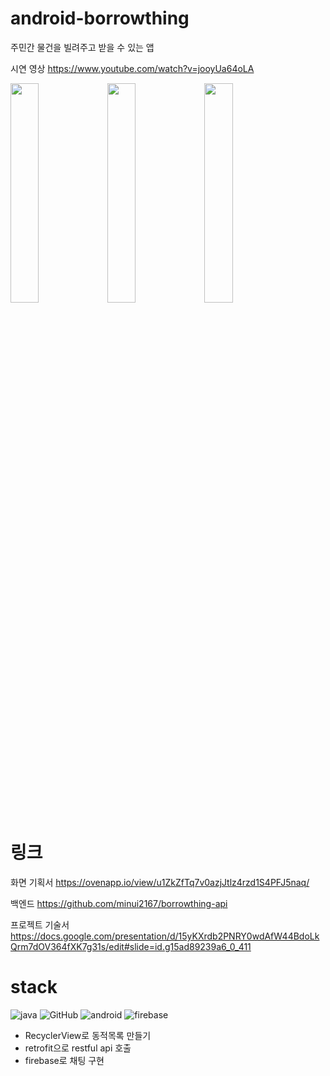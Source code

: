 # android-borrowthing

주민간 물건을 빌려주고 받을 수 있는 앱

시연 영상 https://www.youtube.com/watch?v=jooyUa64oLA
<div>
  <img src = "https://user-images.githubusercontent.com/105832345/190528265-b8397110-7f23-4e0d-a63a-1ce960ca1ddc.png" width="30%" height="30%"> 
  <img src = "https://user-images.githubusercontent.com/105832345/190528351-33f9062e-f76c-4a8f-a257-f104154f524f.png" width="30%" height="30%"> 
  <img src = "https://user-images.githubusercontent.com/105832345/190528456-96c8c630-8985-460a-b1e7-64269aa18d38.png" width="30%" height="30%"> 
</div>

# 링크
화면 기획서 https://ovenapp.io/view/u1ZkZfTq7v0azjJtlz4rzd1S4PFJ5naq/

백엔드 https://github.com/minui2167/borrowthing-api

프로젝트 기술서 https://docs.google.com/presentation/d/15yKXrdb2PNRY0wdAfW44BdoLkQrm7dOV364fXK7g31s/edit#slide=id.g15ad89239a6_0_411

# stack
![java](https://img.shields.io/badge/java-3670A0?style=for-the-badge&logo=java&logoColor=ffdd54)
![GitHub](https://img.shields.io/badge/github-%23121011.svg?style=for-the-badge&logo=github&logoColor=white)
![android](https://img.shields.io/badge/android-3DDC84.svg?style=for-the-badge&logo=android&logoColor=white)
![firebase](https://img.shields.io/badge/firebase-FFCA28.svg?style=for-the-badge&logo=firebase&logoColor=white)

* RecyclerView로 동적목록 만들기
* retrofit으로 restful api 호출
* firebase로 채팅 구현


